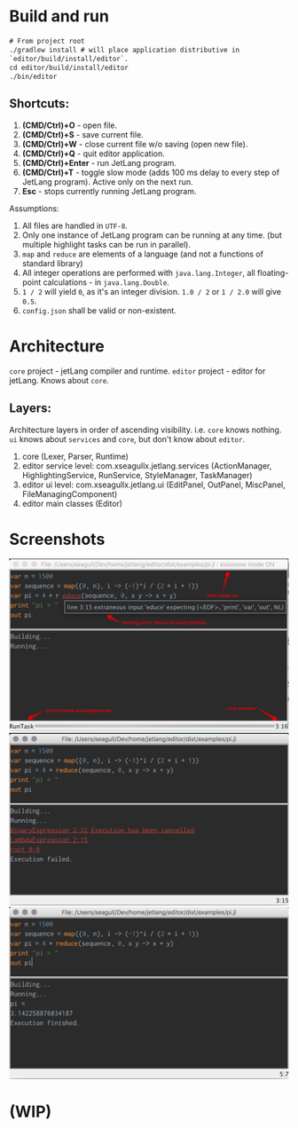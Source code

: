 # Build and run
```
# From project root
./gradlew install # will place application distributive in `editor/build/install/editor`.
cd editor/build/install/editor
./bin/editor
```

## Shortcuts:
1. __(CMD/Ctrl)+O__ - open file.
2. __(CMD/Ctrl)+S__ - save current file.
3. __(CMD/Ctrl)+W__ - close current file w/o saving (open new file).
4. __(CMD/Ctrl)+Q__ - quit editor application.
5. __(CMD/Ctrl)+Enter__ - run JetLang program.
5. __(CMD/Ctrl)+T__ - toggle slow mode (adds 100 ms delay to every step of JetLang program). Active only on the next run.
6. __Esc__ - stops currently running JetLang program.

Assumptions:
1. All files are handled in `UTF-8`.
2. Only one instance of JetLang program can be running at any time. (but multiple highlight tasks can be run in parallel).
3. `map` and `reduce` are elements of a language (and not a functions of standard library)
4. All integer operations are performed with `java.lang.Integer`, all floating-point calculations - in `java.lang.Double`.
5. `1 / 2` will yield `0`, as it's an integer division. `1.0 / 2` or `1 / 2.0` will give `0.5`.
6. `config.json` shall be valid or non-existent.

# Architecture
`core` project - jetLang compiler and runtime.
`editor` project - editor for jetLang. Knows about `core`.


## Layers:

Architecture layers in order of ascending visibility. i.e. `core` knows nothing. `ui` knows about `services` and `core`, but don't know about `editor`.

1. core (Lexer, Parser, Runtime)
2. editor service level: com.xseagullx.jetlang.services (ActionManager, HighlightingService, RunService, StyleManager, TaskManager)
3. editor ui level: com.xseagullx.jetlang.ui (EditPanel, OutPanel, MiscPanel, FileManagingComponent)
4. editor main classes (Editor)


# Screenshots
![Running with error](/misc/Runnning%20with%20error.png)
![Cancelled](/misc/Cancelled.png)
![Success](/misc/Success.png)

# __(WIP)__
